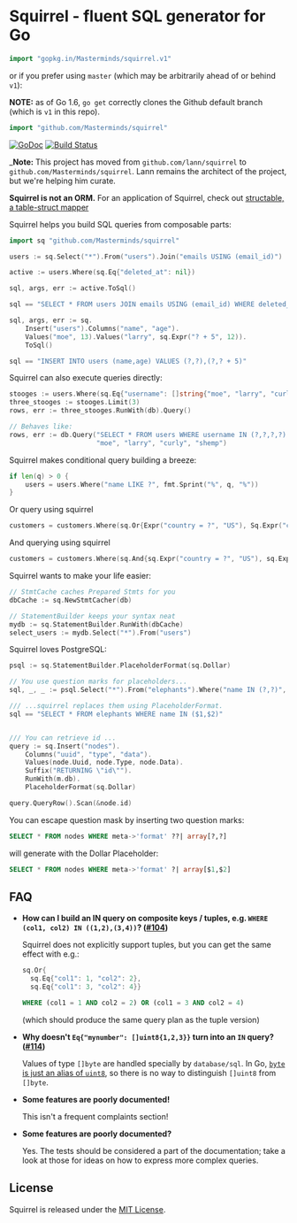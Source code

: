 # Squirrel - fluent SQL generator for Go

```go
import "gopkg.in/Masterminds/squirrel.v1"
```
or if you prefer using `master` (which may be arbitrarily ahead of or behind `v1`):

**NOTE:** as of Go 1.6, `go get` correctly clones the Github default branch (which is `v1` in this repo).
```go
import "github.com/Masterminds/squirrel"
```

[![GoDoc](https://godoc.org/github.com/Masterminds/squirrel?status.png)](https://godoc.org/github.com/Masterminds/squirrel)
[![Build Status](https://travis-ci.org/Masterminds/squirrel.svg?branch=v1)](https://travis-ci.org/Masterminds/squirrel)

_**Note:** This project has moved from `github.com/lann/squirrel` to
`github.com/Masterminds/squirrel`. Lann remains the architect of the
project, but we're helping him curate.

**Squirrel is not an ORM.** For an application of Squirrel, check out
[structable, a table-struct mapper](https://github.com/Masterminds/structable)


Squirrel helps you build SQL queries from composable parts:

```go
import sq "github.com/Masterminds/squirrel"

users := sq.Select("*").From("users").Join("emails USING (email_id)")

active := users.Where(sq.Eq{"deleted_at": nil})

sql, args, err := active.ToSql()

sql == "SELECT * FROM users JOIN emails USING (email_id) WHERE deleted_at IS NULL"
```

```go
sql, args, err := sq.
    Insert("users").Columns("name", "age").
    Values("moe", 13).Values("larry", sq.Expr("? + 5", 12)).
    ToSql()

sql == "INSERT INTO users (name,age) VALUES (?,?),(?,? + 5)"
```

Squirrel can also execute queries directly:

```go
stooges := users.Where(sq.Eq{"username": []string{"moe", "larry", "curly", "shemp"}})
three_stooges := stooges.Limit(3)
rows, err := three_stooges.RunWith(db).Query()

// Behaves like:
rows, err := db.Query("SELECT * FROM users WHERE username IN (?,?,?,?) LIMIT 3",
                      "moe", "larry", "curly", "shemp")
```

Squirrel makes conditional query building a breeze:

```go
if len(q) > 0 {
    users = users.Where("name LIKE ?", fmt.Sprint("%", q, "%"))
}
```

Or query using squirrel

```go
customers = customers.Where(sq.Or{Expr("country = ?", "US"), Sq.Expr("country = ?", "India")})
```

And querying using squirrel

```go
customers = customers.Where(sq.And{sq.Expr("country = ?", "US"), sq.Expr("country = ?", "India")})
```

Squirrel wants to make your life easier:

```go
// StmtCache caches Prepared Stmts for you
dbCache := sq.NewStmtCacher(db)

// StatementBuilder keeps your syntax neat
mydb := sq.StatementBuilder.RunWith(dbCache)
select_users := mydb.Select("*").From("users")
```

Squirrel loves PostgreSQL:

```go
psql := sq.StatementBuilder.PlaceholderFormat(sq.Dollar)

// You use question marks for placeholders...
sql, _, _ := psql.Select("*").From("elephants").Where("name IN (?,?)", "Dumbo", "Verna").ToSql()

/// ...squirrel replaces them using PlaceholderFormat.
sql == "SELECT * FROM elephants WHERE name IN ($1,$2)"


/// You can retrieve id ...
query := sq.Insert("nodes").
    Columns("uuid", "type", "data").
    Values(node.Uuid, node.Type, node.Data).
    Suffix("RETURNING \"id\"").
    RunWith(m.db).
    PlaceholderFormat(sq.Dollar)

query.QueryRow().Scan(&node.id)
```

You can escape question mask by inserting two question marks:

```sql
SELECT * FROM nodes WHERE meta->'format' ??| array[?,?]
```

will generate with the Dollar Placeholder:

```sql
SELECT * FROM nodes WHERE meta->'format' ?| array[$1,$2]
```

## FAQ

* **How can I build an IN query on composite keys / tuples, e.g. `WHERE (col1, col2) IN ((1,2),(3,4))`? ([#104](https://github.com/Masterminds/squirrel/issues/104))**

    Squirrel does not explicitly support tuples, but you can get the same effect with e.g.:

    ```go
    sq.Or{
      sq.Eq{"col1": 1, "col2": 2},
      sq.Eq{"col1": 3, "col2": 4}}
    ```

    ```sql
    WHERE (col1 = 1 AND col2 = 2) OR (col1 = 3 AND col2 = 4)
    ```

    (which should produce the same query plan as the tuple version)

* **Why doesn't `Eq{"mynumber": []uint8{1,2,3}}` turn into an `IN` query? ([#114](https://github.com/Masterminds/squirrel/issues/114))**

    Values of type `[]byte` are handled specially by `database/sql`. In Go, [`byte` is just an alias of `uint8`](https://golang.org/pkg/builtin/#byte), so there is no way to distinguish `[]uint8` from `[]byte`.

* **Some features are poorly documented!**

    This isn't a frequent complaints section!

* **Some features are poorly documented?**

    Yes. The tests should be considered a part of the documentation; take a look at those for ideas on how to express more complex queries.

## License

Squirrel is released under the
[MIT License](http://www.opensource.org/licenses/MIT).
